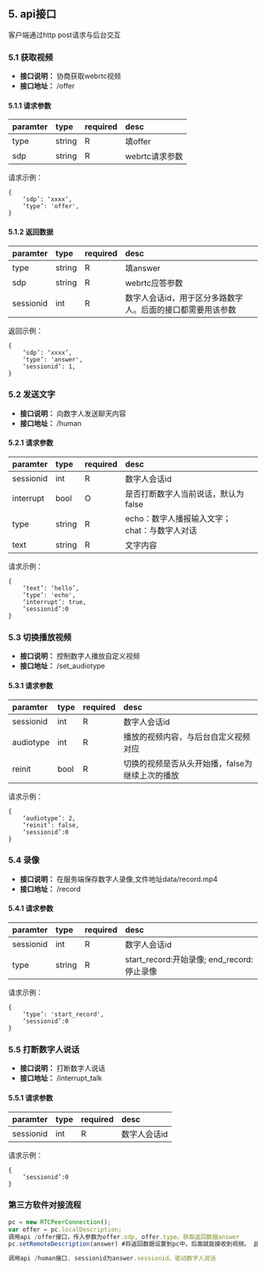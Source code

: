 ## 5. api接口
客户端通过http post请求与后台交互

### 5.1 获取视频
- **接口说明：** 协商获取webrtc视频
- **接口地址：** /offer

#### 5.1.1 请求参数
  
paramter			|type		|required	|desc  
:----				|:---		|:------	|:---	
type				|string		|R			|填offer
sdp				    |string		|R			|webrtc请求参数


请求示例：

```
{
    ‘sdp’: ‘xxxx’,
    ‘type’: 'offer',
}

```
#### 5.1.2 返回数据
  
paramter			|type		|required	|desc  
:----				|:---		|:------	|:---	
type				|string		|R			|填answer
sdp				    |string		|R			|webrtc应答参数
sessionid			|int		|R			|数字人会话id，用于区分多路数字人。后面的接口都需要用该参数


返回示例：

```
{
    ‘sdp’: ‘xxxx’,
    ‘type’: 'answer',
    ‘sessionid’: 1,
}

```

### 5.2 发送文字
- **接口说明：** 向数字人发送聊天内容
- **接口地址：** /human

#### 5.2.1 请求参数
  
paramter			|type		|required	|desc  
:----				|:---		|:------	|:---	
sessionid			|int		|R			|数字人会话id
interrupt			|bool		|O			|是否打断数字人当前说话，默认为false
type				|string		|R			|echo：数字人播报输入文字；chat：与数字人对话
text				|string		|R			|文字内容


请求示例：

```
{
    ‘text’: ‘hello’,
    ‘type’: 'echo',
    ‘interrupt’: true,
    ‘sessionid’:0
}

```

### 5.3 切换播放视频
- **接口说明：** 控制数字人播放自定义视频
- **接口地址：** /set_audiotype

#### 5.3.1 请求参数
  
paramter			|type		|required	|desc  
:----				|:---		|:------	|:---	
sessionid			|int		|R			|数字人会话id
audiotype			|int		|R			|播放的视频内容，与后台自定义视频对应
reinit				|bool		|R			|切换的视频是否从头开始播，false为继续上次的播放


请求示例：

```
{
    ‘audiotype’: 2,
    ‘reinit’: false,
    ‘sessionid’:0
}

```

### 5.4 录像
- **接口说明：** 在服务端保存数字人录像,文件地址data/record.mp4
- **接口地址：** /record

#### 5.4.1 请求参数
  
paramter			|type		|required	|desc  
:----				|:---		|:------	|:---	
sessionid			|int		|R			|数字人会话id
type   			    |string		|R			|start_record:开始录像; end_record:停止录像


请求示例：

```
{
    ‘type’: 'start_record',
    ‘sessionid’:0
}

```

### 5.5 打断数字人说话
- **接口说明：** 打断数字人说话
- **接口地址：** /interrupt_talk

#### 5.5.1 请求参数
  
paramter			|type		|required	|desc  
:----				|:---		|:------	|:---	
sessionid			|int		|R			|数字人会话id


请求示例：

```
{
    ‘sessionid’:0
}

```

### 第三方软件对接流程
```javascript
pc = new RTCPeerConnection();
var offer = pc.localDescription;
调用api /offer接口，传入参数为offer.sdp, offer.type。获取返回数据answer
pc.setRemoteDescription(answer) #将返回数据设置到pc中，后面就能接收到视频。 此部分具体代码参考web/client.js

调用api /human接口, sessionid为answer.sessionid。驱动数字人说话

```